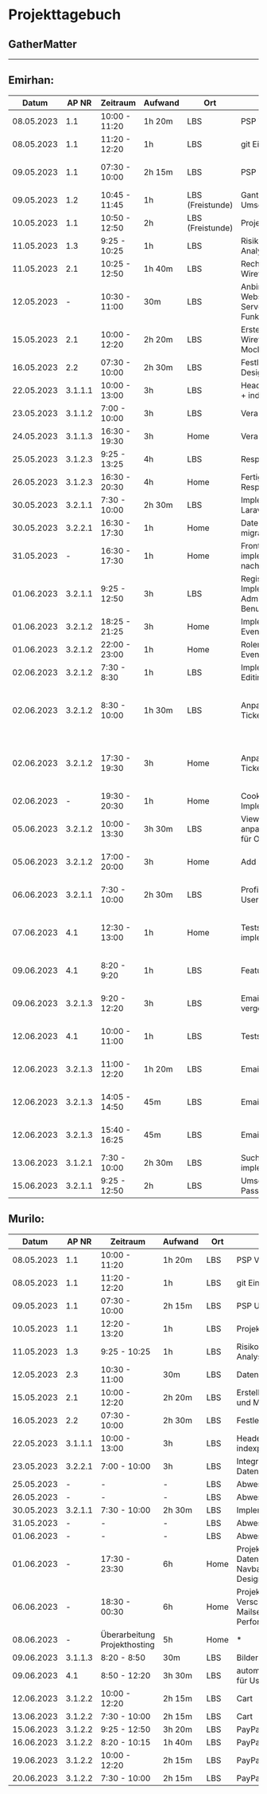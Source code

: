 # Projekttagebuch
## GatherMatter
---

## Emirhan:

Datum | AP NR | Zeitraum | Aufwand | Ort | Tätigkeit | Probleme | Quellen  
------|-------|----------|---------|-----|-----------|----------|--------
08.05.2023|1.1|10:00 - 11:20| 1h 20m | LBS | PSP Vorbereitung | - | -
08.05.2023|1.1|11:20 - 12:20| 1h | LBS | git Einrichtung | - | -
09.05.2023|1.1|07:30 - 10:00| 2h 15m | LBS | PSP Umsetzung | - | Diverses aus Eduvidual
09.05.2023|1.2|10:45 - 11:45| 1h | LBS (Freistunde) | Gantt-Chart Umsetzung | - | -
10.05.2023|1.1|10:50 - 12:50| 2h | LBS (Freistunde) | Projekthandbuch | - | -
11.05.2023|1.3|9:25 - 10:25| 1h | LBS | Risikomanagement Analyse | - | -
11.05.2023|2.1|10:25 - 12:50| 1h 40m | LBS | Recherche Wireframes/Mockups  | - | -
12.05.2023| - | 10:30 - 11:00 | 30m | LBS | Anbindung Webspace FTP Server + Funktionstest | - | -
15.05.2023|2.1| 10:00 - 12:20 | 2h 20m | LBS | Erstellen von Wireframes und Mockups | - | -
16.05.2023|2.2| 07:30 - 10:00 | 2h 30m | LBS | Festlegung des UI Design | - | -
22.05.2023|3.1.1.1| 10:00 - 13:00 | 3h | LBS | Header & Navigation + indexpage | - | -
23.05.2023|3.1.1.2| 7:00 - 10:00 | 3h | LBS | Veranstaltungskarten | - | Diverses aus Dokus
24.05.2023|3.1.1.3| 16:30 - 19:30 | 3h | Home | Veranstaltungsdetails | - | Diverses aus Dokus
25.05.2023|3.1.2.3| 9:25 - 13:25 | 4h | LBS | Responsivdesign | - | Bootstrap Dokus
26.05.2023|3.1.2.3| 16:30 - 20:30 | 4h | Home | Fertigstellung Responsivdesign | - | Bootstrap Dokus
30.05.2023|3.2.1.1| 7:30 - 10:00 | 2h 30m | LBS | Implementierung Laravel | - | Laravel Dokus
30.05.2023|3.2.2.1| 16:30 - 17:30 | 1h | Home | Datenbank migrationen (User)| - | Laravel Dokus
31.05.2023| - | 16:30 - 17:30 | 1h | Home | Frontend implementierung nach Laravel | - | -
01.06.2023|3.2.1.1| 9:25 - 12:50 | 3h | LBS | Register/Login + Implementierung Adminpanel für Benutzermangement  | - | Laravel Dokus
01.06.2023|3.2.1.2| 18:25 - 21:25 | 3h | Home | Implementierung Events | - | Laravel Dokus
01.06.2023|3.2.1.2| 22:00 - 23:00 | 1h | Home | Rolemangement für Events angepasst | - | Laravel Dokus
02.06.2023|3.2.1.2| 7:30 - 8:30 | 1h | LBS | Implementierung Editing für Admin | - | Laravel Dokus
02.06.2023|3.2.1.2| 8:30 - 10:00 | 1h 30m | LBS | Anpassung Event & Ticket erstellung | - | Laravel Dokus und Diverse Video Tutorials
02.06.2023|3.2.1.2| 17:30 - 19:30 | 3h | Home | Anpassung Event & Ticket erstellung | - | Laravel Dokus und Diverse Video Tutorials
02.06.2023| - | 19:30 - 20:30 | 1h | Home | Cookie Implementierung | - | Diverse Webtutorials
05.06.2023| 3.2.1.2 | 10:00 - 13:30 | 3h 30m | LBS | View und Logik anpassung in Events für Organizer| - | Diverse Webtutorial
05.06.2023| 3.2.1.2 | 17:00 - 20:00 | 3h | Home | Add Image funktion | - | Diverse Laravel Dokus
06.06.2023 | 3.2.1.1 | 7:30 - 10:00 | 2h 30m | LBS | Profil umsetzung für Users und Admins | - | Diverse Laravel Dokus
07.06.2023 | 4.1 | 12:30 - 13:00 | 1h | Home | Tests implementierung | Failed aufgrund fehlender Factory | -
09.06.2023 | 4.1 | 8:20 - 9:20 | 1h | LBS | Featuretest | - | Diverses aus Laravel Dokus
09.06.2023 | 3.2.1.3 | 9:20 - 12:20 | 3h | LBS | Email Password vergessen | - | Diverses aus Laravel Dokus
12.06.2023 | 4.1 | 10:00 - 11:00 | 1h | LBS | Tests Anpassung | - | Diverses aus Laravel Dokus
12.06.2023 | 3.2.1.3 | 11:00 - 12:20 | 1h 20m | LBS | Email verifizierung | - | Diverse Larvel Dokus
12.06.2023 | 3.2.1.3 | 14:05 - 14:50 | 45m | LBS | Email verifizierung | - | Diverse Larvel Dokus
12.06.2023 | 3.2.1.3 | 15:40 - 16:25 | 45m | LBS | Email verifizierung | - | Diverse Larvel Dokus
13.06.2023 | 3.1.2.1 | 7:30 - 10:00 | 2h 30m | LBS | Suchfunktion implementiert | - | Javascript Dokus
15.06.2023 | 3.2.1.1 | 9:25 - 12:50 | 2h | LBS | Umsetzung Passwortrichtlinien | - | -







## Murilo:

Datum | AP NR | Zeitraum | Aufwand | Ort | Tätigkeit | Probleme | Quellen  
------|-------|----------|---------|-----|-----------|----------|--------
08.05.2023|1.1|10:00 - 11:20| 1h 20m | LBS | PSP Vorbereitung | - | -
08.05.2023|1.1|11:20 - 12:20| 1h | LBS | git Einrichtung | - | -
09.05.2023|1.1|07:30 - 10:00| 2h 15m | LBS | PSP Umsetzung | - | Diverses aus Eduvidual
10.05.2023|1.1|12:20 - 13:20| 1h | LBS | Projekthandbuch | - | -
11.05.2023|1.3|9:25 - 10:25 | 1h | LBS | Risikomanagement Analyse | - | -
12.05.2023|2.3|10:30 - 11:00 | 30m | LBS | Datenbankdesign | - | -
15.05.2023|2.1|10:00 - 12:20 | 2h 20m | LBS | Erstellen von Wireframes und Mockups | - | -
16.05.2023|2.2| 07:30 - 10:00 | 2h 30m | LBS | Festlegung des UI Design | - | -
22.05.2023|3.1.1.1| 10:00 - 13:00 | 3h | LBS | Header & Navigation + indexpage | - | -
23.05.2023|3.2.2.1| 7:00 - 10:00 | 3h | LBS | Integriertes Datenbankdesign | - | -
25.05.2023| - | - | - | LBS | Abwesend | - | -
26.05.2023| - | - | - | LBS | Abwesend | - | -
30.05.2023|3.2.1.1| 7:30 - 10:00 | 2h 30m | LBS | Implementierung Laravel | - | Laravel Dokus
31.05.2023| - | - | - | LBS | Abwesend | - | -
01.06.2023| - | - | - | LBS | Abwesend | - | -
01.06.2023| - | 17:30 - 23:30 | 6h | Home | Projekthosting, Datenbanküberarbeitung, Navbar Designanpassungen | - | -
06.06.2023| - | 18:30 - 00:30 | 6h | Home | Projekthosting, Verschlüsselung über SSL, Mailserver, Performanceoptimierungen | - | -
08.06.2023 | - | Überarbeitung Projekthosting | 5h | Home | * | - | -
09.06.2023 | 3.1.1.3 | 8:20 - 8:50 | 30m | LBS | Bilder in Events | - | laravel.com/docs
09.06.2023 | 4.1 | 8:50 - 12:20 | 3h 30m | LBS | automatisierte Featuretests für User & Events | - | -
12.06.2023 | 3.1.2.2 | 10:00 - 12:20 | 2h 15m | LBS | Cart | - | 
13.06.2023 | 3.1.2.2 | 7:30 - 10:00 | 2h 15m | LBS | Cart | - | 
15.06.2023 | 3.1.2.2 | 9:25 - 12:50 | 3h 20m | LBS | PayPal, Transaktionen | - | -
16.06.2023 | 3.1.2.2 | 8:20 - 10:15 | 1h 40m | LBS | PayPal, Transaktionen | - | -
19.06.2023 | 3.1.2.2 | 10:00 - 12:20 | 2h 15m | LBS | PayPal, Transaktionen | - | 
20.06.2023 | 3.1.2.2 | 7:30 - 10:00 | 2h 15m | LBS | PayPal, Transaktionen | - | 
